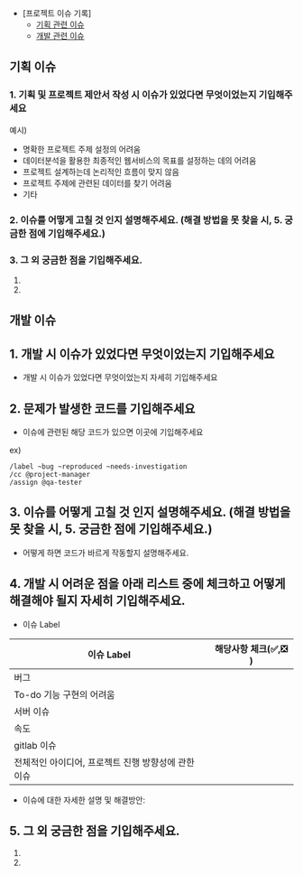 - [프로젝트 이슈 기록]
    - [기획 관련 이슈](#기획-이슈)
    - [개발 관련 이슈](#개발-이슈)
    
## 기획 이슈

### 1. 기획 및 프로젝트 제안서 작성 시 이슈가 있었다면 무엇이었는지 기입해주세요

예시)
- 명확한 프로젝트 주제 설정의 어려움
- 데이터분석을 활용한 최종적인 웹서비스의 목표를 설정하는 데의 어려움
- 프로젝트 설계하는데 논리적인 흐름이 맞지 않음
- 프로젝트 주제에 관련된 데이터를 찾기 어려움
- 기타


### 2. 이슈를 어떻게 고칠 것 인지 설명해주세요. (해결 방법을 못 찾을 시, 5. 궁금한 점에 기입해주세요.)




### 3. 그 외 궁금한 점을 기입해주세요.

1. 
2. 





## 개발 이슈


## 1. 개발 시 이슈가 있었다면 무엇이었는지 기입해주세요

- 개발 시 이슈가 있었다면 무엇이었는지 자세히 기입해주세요




## 2. 문제가 발생한 코드를 기입해주세요

- 이슈에 관련된 해당 코드가 있으면 이곳에 기입해주세요 

ex) 
```
/label ~bug ~reproduced ~needs-investigation
/cc @project-manager
/assign @qa-tester
```


## 3. 이슈를 어떻게 고칠 것 인지 설명해주세요. (해결 방법을 못 찾을 시, 5. 궁금한 점에 기입해주세요.)

- 어떻게 하면 코드가 바르게 작동할지 설명해주세요.


## 4. 개발 시 어려운 점을 아래 리스트 중에 체크하고 어떻게 해결해야 될지 자세히 기입해주세요.

- 이슈 Label

| 이슈 Label| 해당사항 체크(✅,❎ ) |
| ------ | ------ |
| 버그 |  |
| To-do 기능 구현의 어려움 |  |
| 서버 이슈 |  |
| 속도 |  |
| gitlab 이슈 |  |
| 전체적인 아이디어, 프로젝트 진행 방향성에 관한 이슈 |  |

- 이슈에 대한 자세한 설명 및 해결방안:



## 5. 그 외 궁금한 점을 기입해주세요.

1. 
2. 










